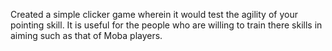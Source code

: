 Created a simple clicker game wherein it would test the agility of your pointing skill. 
It is useful for the people who are willing to train there skills in aiming such as that of Moba players.